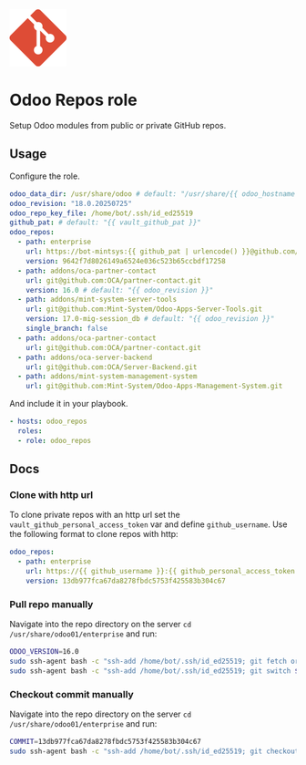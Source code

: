 <img src="/logos/odoo_repos.png" alt="odoo_repos logo" width="100" height="100">

# Odoo Repos role

Setup Odoo modules from public or private GitHub repos.

## Usage

Configure the role.

```yml
odoo_data_dir: /usr/share/odoo # default: "/usr/share/{{ odoo_hostname }}"
odoo_revision: "18.0.20250725"
odoo_repo_key_file: /home/bot/.ssh/id_ed25519
github_pat: # default: "{{ vault_github_pat }}"
odoo_repos:
  - path: enterprise
    url: https://bot-mintsys:{{ github_pat | urlencode() }}@github.com/odoo/enterprise
    version: 9642f7d8026149a6524e036c523b65ccbdf17258
  - path: addons/oca-partner-contact
    url: git@github.com:OCA/partner-contact.git
    version: 16.0 # default: "{{ odoo_revision }}"
  - path: addons/mint-system-server-tools
    url: git@github.com:Mint-System/Odoo-Apps-Server-Tools.git
    version: 17.0-mig-session_db # default: "{{ odoo_revision }}"
    single_branch: false
  - path: addons/oca-partner-contact
    url: git@github.com:OCA/partner-contact.git
  - path: addons/oca-server-backend
    url: git@github.com:OCA/Server-Backend.git
  - path: addons/mint-system-management-system
    url: git@github.com:Mint-System/Odoo-Apps-Management-System.git
```

And include it in your playbook.

```yml
- hosts: odoo_repos
  roles:
  - role: odoo_repos
```

## Docs

### Clone with http url


To clone private repos with an http url set the `vault_github_personal_access_token` var and define `github_username`. Use the following format to clone repos with http:

```yml
odoo_repos:
  - path: enterprise
    url: https://{{ github_username }}:{{ github_personal_access_token }}@github.com/odoo/enterprise.git
    version: 13db977fca67da8278fbdc5753f425583b304c67
```

### Pull repo manually

Navigate into the repo directory on the server `cd /usr/share/odoo01/enterprise` and run:

```bash
ODOO_VERSION=16.0
sudo ssh-agent bash -c "ssh-add /home/bot/.ssh/id_ed25519; git fetch origin ${ODOO_VERSION}:${ODOO_VERSION}"
sudo ssh-agent bash -c "ssh-add /home/bot/.ssh/id_ed25519; git switch ${ODOO_VERSION}"
```

### Checkout commit manually

Navigate into the repo directory on the server `cd /usr/share/odoo01/enterprise` and run:

```bash
COMMIT=13db977fca67da8278fbdc5753f425583b304c67
sudo ssh-agent bash -c "ssh-add /home/bot/.ssh/id_ed25519; git checkout $COMMIT"
```
